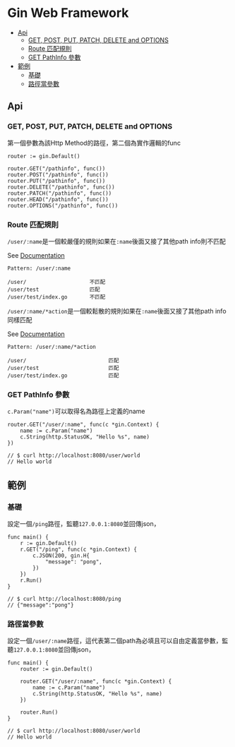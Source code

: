 # Gin Web Framework

- [Api](#Api)
    - [GET, POST, PUT, PATCH, DELETE and OPTIONS](#get-post-put-patch-delete-and-options)
    - [Route 匹配規則](#Route-匹配規則)
    - [GET PathInfo 參數](#GET-PathInfo-參數)
- [範例](#範例)
    - [基礎](#基礎)
    - [路徑當參數](#路徑當參數)

## Api

### GET, POST, PUT, PATCH, DELETE and OPTIONS

第一個參數為該Http Method的路徑，第二個為實作邏輯的func

    router := gin.Default()

	router.GET("/pathinfo", func())
	router.POST("/pathinfo", func())
	router.PUT("/pathinfo", func())
	router.DELETE("/pathinfo", func())
	router.PATCH("/pathinfo", func())
	router.HEAD("/pathinfo", func())
	router.OPTIONS("/pathinfo", func())

### Route 匹配規則

`/user/:name`是一個較嚴僅的規則如果在`:name`後面又接了其他path info則不匹配

See [Documentation](https://github.com/julienschmidt/httprouter#named-parameters)

    Pattern: /user/:name

    /user/                    不匹配
    /user/test                匹配
    /user/test/index.go       不匹配

`/user/:name/*action`是一個較鬆散的規則如果在`:name`後面又接了其他path info同樣匹配

See [Documentation](https://github.com/julienschmidt/httprouter#catch-all-parameters)

    Pattern: /user/:name/*action

    /user/                          匹配
    /user/test                      匹配
    /user/test/index.go             匹配

### GET PathInfo 參數

`c.Param("name")`可以取得名為路徑上定義的name

    router.GET("/user/:name", func(c *gin.Context) {
        name := c.Param("name")
        c.String(http.StatusOK, "Hello %s", name)
    })

    // $ curl http://localhost:8080/user/world 
    // Hello world

## 範例

### 基礎

設定一個`/ping`路徑，監聽`127.0.0.1:8080`並回傳json，

    func main() {
        r := gin.Default()
        r.GET("/ping", func(c *gin.Context) {
            c.JSON(200, gin.H{
                "message": "pong",
            })
        })
        r.Run() 
    }

    // $ curl http://localhost:8080/ping     
    // {"message":"pong"}

### 路徑當參數

設定一個`/user/:name`路徑，這代表第二個path為必填且可以自由定義當參數，監聽`127.0.0.1:8080`並回傳json，

    func main() {
        router := gin.Default()

        router.GET("/user/:name", func(c *gin.Context) {
            name := c.Param("name")
            c.String(http.StatusOK, "Hello %s", name)
        })

        router.Run()
    }

    // $ curl http://localhost:8080/user/world 
    // Hello world
